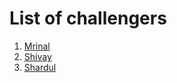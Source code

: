 # List of challengers
1. [Mrinal](https://github.com/mrinal1224)
2. [Shivay](https://github.com/shivaylamba)
3. [Shardul](https://github.com/ShardulDS)